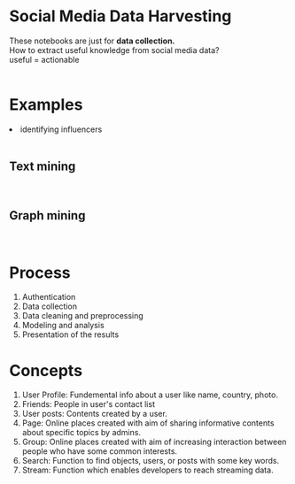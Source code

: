 # Social Media Data Harvesting

These notebooks are just for <b>data collection.</b><br>
How to extract useful knowledge from social media data?<br>
useful = actionable<br>
<br>
<h1>Examples</h1>
<li>identifying influencers</li><br>
<h2>Text mining</h2><br>
<h2>Graph mining</h2><br>
<h1>Process</h1>
<ol>
<li>Authentication</li>
<li>Data collection</li>
<li>Data cleaning and preprocessing</li>
<li>Modeling and analysis</li>
<li>Presentation of the results</li>
</ol>
<h1>Concepts</h1>
<ol>
<li>User Profile: Fundemental info about a user like name, country, photo.</li>
<li>Friends: People in user's contact list</li>
<li>User posts: Contents created by a user.</li>
<li>Page: Online places created with aim of sharing informative contents about specific topics by admins.</li>
<li>Group: Online places created with aim of increasing interaction between people who have some common interests.</li>
<li>Search: Function to find objects, users, or posts with some key words.</li>
<li>Stream: Function which enables developers to reach streaming data.</li>
</ol>

